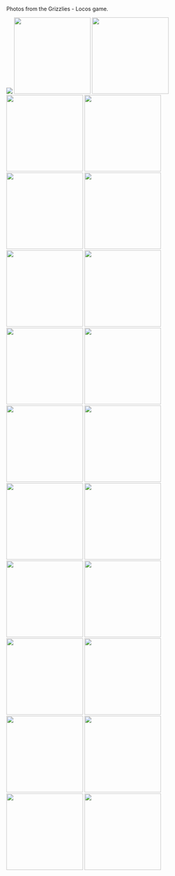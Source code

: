 Photos from the Grizzlies - Locos game.

<img src="https://github.com/abestshef/grizzlies/blob/main/IMG_8327.jpg" />

<img src="https://github.com/abestshef/grizzlies/blob/main/IMG_8328.jpg" width="200"/>

<img src="https://github.com/abestshef/grizzlies/blob/main/IMG_8329.jpg" width="200"/>

<img src="https://github.com/abestshef/grizzlies/blob/main/IMG_8330.jpg" width="200"/>

<img src="https://github.com/abestshef/grizzlies/blob/main/IMG_8331.jpg" width="200"/>

<img src="https://github.com/abestshef/grizzlies/blob/main/IMG_8332.jpg" width="200"/>

<img src="https://github.com/abestshef/grizzlies/blob/main/IMG_8333.jpg" width="200"/>

<img src="https://github.com/abestshef/grizzlies/blob/main/IMG_8334.jpg" width="200"/>

<img src="https://github.com/abestshef/grizzlies/blob/main/IMG_8335.jpg" width="200"/>

<img src="https://github.com/abestshef/grizzlies/blob/main/IMG_8336.jpg" width="200"/>

<img src="https://github.com/abestshef/grizzlies/blob/main/IMG_8337.jpg" width="200"/>

<img src="https://github.com/abestshef/grizzlies/blob/main/IMG_8338.jpg" width="200"/>

<img src="https://github.com/abestshef/grizzlies/blob/main/IMG_8339.jpg" width="200"/>

<img src="https://github.com/abestshef/grizzlies/blob/main/IMG_8340.jpg" width="200"/>

<img src="https://github.com/abestshef/grizzlies/blob/main/IMG_8341.jpg" width="200"/>

<img src="https://github.com/abestshef/grizzlies/blob/main/IMG_8342.jpg" width="200"/>

<img src="https://github.com/abestshef/grizzlies/blob/main/IMG_8343.jpg" width="200"/>

<img src="https://github.com/abestshef/grizzlies/blob/main/IMG_8344.jpg" width="200"/>

<img src="https://github.com/abestshef/grizzlies/blob/main/IMG_8345.jpg" width="200"/>

<img src="https://github.com/abestshef/grizzlies/blob/main/IMG_8346.jpg" width="200"/>

<img src="https://github.com/abestshef/grizzlies/blob/main/IMG_8347.jpg" width="200"/>

<img src="https://github.com/abestshef/grizzlies/blob/main/IMG_8348.jpg" width="200"/>

<img src="https://github.com/abestshef/grizzlies/blob/main/IMG_8336.jpg" width="200"/>

